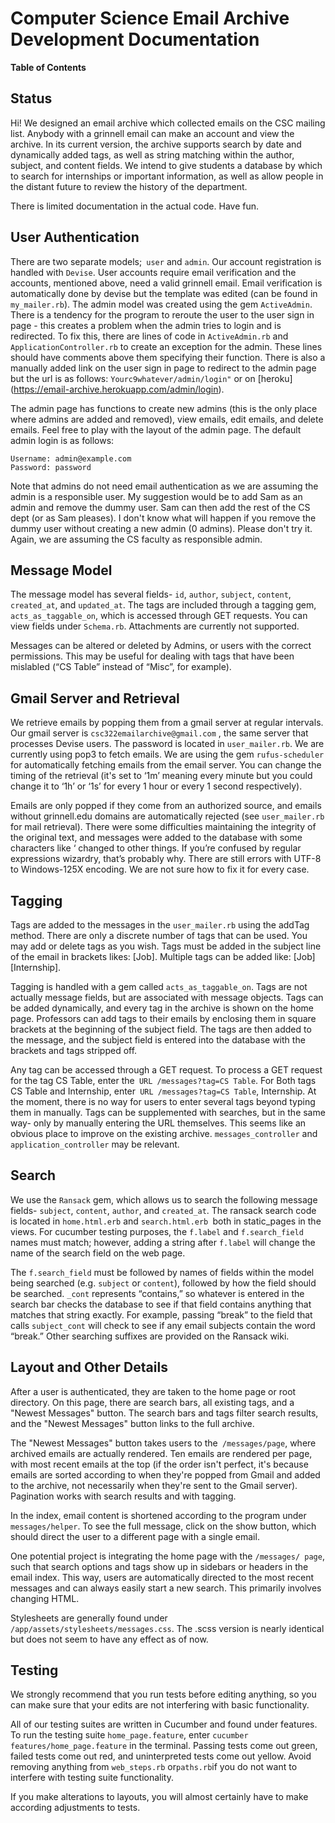 # Computer Science Email Archive Development Documentation
**Table of Contents**



## Status

Hi! We designed an email archive which collected emails on the CSC mailing list. 
Anybody with a grinnell email can make an account and view the archive. In its 
current version, the archive supports search by date and dynamically added tags,
as well as string matching within the author, subject, and content fields. We 
intend to give students a database by which to search for internships or
important information, as well as allow people in the distant future to review
the history of the department. 

There is limited documentation in the actual code. Have fun. 

## User Authentication

There are two separate models;` user` and `admin`. Our account registration is 
handled with `Devise`. User accounts require email verification and the
accounts, mentioned above, need a valid grinnell email. Email verification is
automatically done by devise but the template was edited (can be found in
`my_mailer.rb`).
The admin model was created using the gem `ActiveAdmin`. There is a tendency 
for the program to reroute the user to the user sign in page - this creates a 
problem when the admin tries to login and is redirected. To fix this, there are
lines of code in `ActiveAdmin.rb` and `ApplicationController.rb` to create an 
exception for the admin. These lines should have comments above them specifying
their function. There is also a manually added link on the user sign in page to
redirect to the admin page but the url is as follows:
`Yourc9whatever/admin/login"` or on [heroku]
(https://email-archive.herokuapp.com/admin/login).

The admin page has functions to create new admins (this is the only place where 
admins are added and removed), view emails, edit emails, and delete emails. Feel
free to play with the layout of the admin page. The default admin login is as 
follows:

    Username: admin@example.com
    Password: password

Note that admins do not need email authentication as we are assuming the admin
is a responsible user. My suggestion would be to add Sam as an admin and remove
the dummy user. Sam can then add the rest of the CS dept (or as Sam pleases).
I don't know what will happen if you remove the dummy user without creating a
new admin (0 admins). Please don't try it. Again, we are assuming the CS faculty
as responsible admin. 

## Message Model

The message model has several fields- `id`, `author`, `subject`, `content`,
`created_at`, and `updated_at`. The tags are included through a tagging gem,
`acts_as_taggable_on`, which is accessed through GET requests. You can view 
fields under `Schema.rb`. Attachments are currently not supported.

Messages can be altered or deleted by Admins, or users with the correct
permissions. This may be useful for dealing with tags that have been mislabled 
(“CS Table” instead of “Misc”, for example).


## Gmail Server and Retrieval

We retrieve emails by popping them from a gmail server at regular intervals.
Our gmail server is `csc322emailarchive@gmail.com` , the same server that 
processes Devise users. The password is located in `user_mailer.rb`. We are 
currently using pop3 to fetch emails. We are using the gem `rufus-scheduler`
for automatically fetching emails from the email server. You can change the
timing of the retrieval (it's set to ‘1m’ meaning every minute but you could 
change it to ‘1h’ or ‘1s’ for every 1 hour or every 1 second respectively).

Emails are only popped if they come from an authorized source, and emails 
without grinnell.edu domains are automatically rejected (see `user_mailer.rb`
for mail retrieval). There were some difficulties maintaining the integrity of 
the original text, and messages were added to the database with some characters
like ‘ changed to other things. If you’re confused by regular expressions 
wizardry, that’s probably why. There are still errors with UTF-8 to Windows-125X
encoding. We are not sure how to fix it for every case.


## Tagging

Tags are added to the messages in the `user_mailer.rb` using the addTag method.
There are only a discrete number of tags that can be used. You may add or delete
tags as you wish. Tags must be added in the subject line of the email in
brackets likes: [Job]. Multiple tags can be added like: [Job][Internship].


Tagging is handled with a gem called `acts_as_taggable_on`. Tags are not
actually message fields, but are associated with message objects. Tags can 
be added dynamically, and every tag in the archive is shown on the home page.
Professors can add tags to their emails by enclosing them in square brackets 
at the beginning of the subject field. The tags are then added to the message, 
and the subject field is entered into the database with the brackets and tags
stripped off.

Any tag can be accessed through a GET request. To process a GET request for the
tag CS Table, enter the` URL /messages?tag=CS Table`. For Both tags CS Table and
Internship, enter` URL /messages?tag=CS Table`, Internship. At the moment, there
is no way for users to enter several tags beyond typing them in manually. Tags
can be supplemented with searches, but in the same way- only by manually
entering the URL themselves. This seems like an obvious place to improve
on the existing archive. `messages_controller` and `application_controller`
may be relevant. 

## Search

We use the `Ransack` gem, which allows us to search the following message
fields- `subject`, `content`, `author`, and `created_at`. The ransack search code
is located in `home.html.erb` and `search.html.erb `both in static_pages
in the views. For cucumber testing purposes, the `f.label` and `f.search_field`
names must match; however, adding a string after `f.label` will change the name
of the search field on the web page.

The `f.search_field` must be followed by names of fields within the model being
searched (e.g. `subject` or `content`), followed by how the field should be
searched. `_cont` represents “contains,” so whatever is entered in the search
bar checks the database to see if that field contains anything that matches
that string exactly. For example, passing “break” to the field that calls
`subject_cont` will check to see if any email subjects contain the word “break.”
Other searching suffixes are provided on the Ransack wiki.

## Layout and Other Details

After a user is authenticated, they are taken to the home page or root
directory. On this page, there are search bars, all existing tags, and 
a "Newest Messages" button. The search bars and tags filter search results,
and the "Newest Messages" button links to the full archive.

The "Newest Messages" button takes users to the` /messages/page`, where archived
emails are actually rendered. Ten emails are rendered per page, with most recent
emails at the top (if the order isn't perfect, it's because emails are sorted
according to when they're popped from Gmail and added to the archive, not
necessarily when they're sent to the Gmail server). Pagination works with
search results and with tagging.

In the index, email content is shortened according to the program under
`messages/helper`.  To see the full message, click on the show button, which
should direct the user to a different page with a single email.

One potential project is integrating the home page with the `/messages/ page`, 
such that search options and tags show up in sidebars or headers in the email
index. This way, users are automatically directed to the most recent messages
and can always easily start a new search. This primarily involves changing HTML. 

Stylesheets are generally found under` /app/assets/stylesheets/messages.css`.
The .scss version is nearly identical but does not seem to have any effect as
of now. 

## Testing

We strongly recommend that you run tests before editing anything, so you can 
make sure that your edits are not interfering with basic functionality. 

All of our testing suites are written in Cucumber and found under features. 
To run the testing suite `home_page.feature`, enter 
`cucumber features/home_page.feature` in the terminal. Passing tests come out 
green, failed tests come out red, and uninterpreted tests come out yellow. Avoid
removing anything from `web_steps.rb` or` paths.rb `if you do not want to
interfere with testing suite functionality. 

If you make alterations to layouts, you will almost certainly have to make
according adjustments to tests. 



